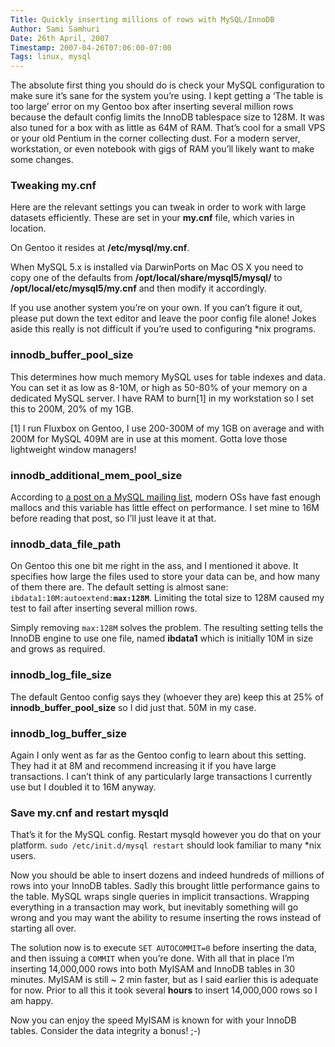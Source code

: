 ```yaml
---
Title: Quickly inserting millions of rows with MySQL/InnoDB
Author: Sami Samhuri
Date: 26th April, 2007
Timestamp: 2007-04-26T07:06:00-07:00
Tags: linux, mysql
---
```


The absolute first thing you should do is check your MySQL configuration to make sure it’s sane for the system you’re using. I kept getting a ‘The table is too large’ error on my Gentoo box after inserting several million rows because the default config limits the InnoDB tablespace size to 128M. It was also tuned for a box with as little as 64M of RAM. That’s cool for a small VPS or your old Pentium in the corner collecting dust. For a modern server, workstation, or even notebook with gigs of RAM you’ll likely want to make some changes.

### Tweaking my.cnf ###

Here are the relevant settings you can tweak in order to work with large datasets efficiently. These are set in your <strong>my.cnf</strong> file, which varies in location.

On Gentoo it resides at <strong>/etc/mysql/my.cnf</strong>.

When MySQL 5.x is installed via DarwinPorts on Mac OS X you need to copy one of the defaults from <strong>/opt/local/share/mysql5/mysql/</strong> to <strong>/opt/local/etc/mysql5/my.cnf</strong> and then modify it accordingly.

If you use another system you’re on your own. If you can’t figure it out, please put down the text editor and leave the poor config file alone! Jokes aside this really is not difficult if you’re used to configuring *nix programs.

### innodb_buffer_pool_size ###

This determines how much memory MySQL uses for table indexes and data. You can set it as low as 8-10M, or high as 50-80% of your memory on a dedicated MySQL server. I have RAM to burn[1] in my workstation so I set this to 200M, 20% of my 1GB.

[1] I run Fluxbox on Gentoo, I use 200-300M of my 1GB on average and with 200M for MySQL 409M are in use at this moment. Gotta love those lightweight window managers!

### innodb_additional_mem_pool_size ###

According to [a post on a MySQL mailing list](http://lists.mysql.com/mysql/129247), modern OSs have fast enough mallocs and this variable has little effect on performance. I set mine to 16M before reading that post, so I’ll just leave it at that.

### innodb_data_file_path ###

On Gentoo this one bit me right in the ass, and I mentioned it above. It specifies how large the files used to store your data can be, and how many of them there are. The default setting is almost sane: <code>ibdata1:10M:autoextend:<b>max:128M</b></code>. Limiting the total size to 128M caused my test to fail after inserting several million rows.

Simply removing <code>max:128M</code> solves the problem. The resulting setting tells the InnoDB engine to use one file, named <b>ibdata1</b> which is initially 10M in size and grows as required.

### innodb_log_file_size ###

The default Gentoo config says they (whoever they are) keep this at 25% of <b>innodb_buffer_pool_size</b> so I did just that. 50M in my case.

### innodb_log_buffer_size ###

Again I only went as far as the Gentoo config to learn about this setting. They had it at 8M and recommend increasing it if you have large transactions. I can’t think of any particularly large transactions I currently use but I doubled it to 16M anyway.

### Save my.cnf and restart mysqld ###

That’s it for the MySQL config. Restart mysqld however you do that on your platform. <code>sudo /etc/init.d/mysql restart</code> should look familiar to many *nix users.

Now you should be able to insert dozens and indeed hundreds of millions of rows into your InnoDB tables. Sadly this brought little performance gains to the table. MySQL wraps single queries in implicit transactions. Wrapping everything in a transaction may work, but inevitably something will go wrong and you may want the ability to resume inserting the rows instead of starting all over.

The solution now is to execute <code>SET AUTOCOMMIT=0</code> before inserting the data, and then issuing a <code>COMMIT</code> when you’re done. With all that in place I’m inserting 14,000,000 rows into both MyISAM and InnoDB tables in 30 minutes. MyISAM is still ~ 2 min faster, but as I said earlier this is adequate for now. Prior to all this it took several <b>hours</b> to insert 14,000,000 rows so I am happy.

Now you can enjoy the speed MyISAM is known for with your InnoDB tables. Consider the data integrity a bonus! ;-)

